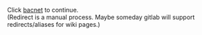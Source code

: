 Click [bacnet](/Protocols/bacnet) to continue.  
(Redirect is a manual process. Maybe someday gitlab will support redirects/aliases for wiki pages.)